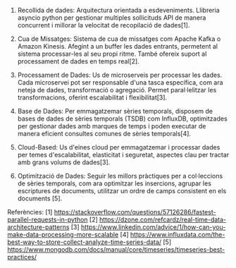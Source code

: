 

1. Recollida de dades: Arquitectura orientada a esdeveniments. Llibreria asyncio python per gestionar multiples sollicituds API de manera concurrent i millorar la velocitat de recopilació de dades[1]. 

2. Cua de Missatges: Sistema de cua de missatges com Apache Kafka o Amazon Kinesis. Afegint a un buffer les dades entrants, permetent al sistema processar-les al seu propi ritme. També ofereix suport al processament de dades en temps real[2].

3. Processament de Dades: Us de microserveis per processar les dades. Cada microservei pot ser responsable d'una tasca específica, com ara neteja de dades, transformació o agregació. Permet paral·lelitzar les transformacions, oferint escalabilitat i flexibilitat[3].

4. Base de Dades: Per emmagatzemar sèries temporals, disposem de bases de dades de sèries temporals (TSDB) com InfluxDB, optimitzades per gestionar dades amb marques de temps i poden executar de manera eficient consultes comunes de sèries temporals[4]. 

5. Cloud-Based: Us d'eines cloud per emmagatzemar i processar dades per temes d'escalabilitat, elasticitat i seguretat, aspectes clau per tractar amb grans volums de dades[3].

6. Optimització de Dades: Seguir les millors pràctiques per a col·leccions de sèries temporals, com ara optimitzar les insercions, agrupar les escriptures de documents, utilitzar un ordre de camps consistent en els documents [5].


Referències:
[1] https://stackoverflow.com/questions/57126286/fastest-parallel-requests-in-python
[2] https://dzone.com/refcardz/real-time-data-architecture-patterns
[3] https://www.linkedin.com/advice/1/how-can-you-make-data-processing-more-scalable
[4] https://www.influxdata.com/the-best-way-to-store-collect-analyze-time-series-data/
[5] https://www.mongodb.com/docs/manual/core/timeseries/timeseries-best-practices/
